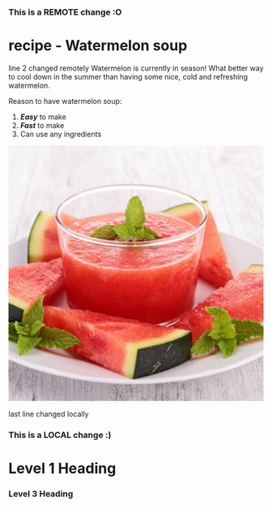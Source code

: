 ### This is a REMOTE change :O
# recipe - Watermelon soup
line 2 changed remotely
Watermelon is currently in season! What better way to cool down in the summer than having some nice, cold and refreshing watermelon.

Reason to have watermelon soup:

1. ***Easy*** to make
2. ***Fast*** to make
3. Can use any ingredients

![Watermelon soup](recipe.jpg)

last line changed locally

### This is a LOCAL change :)


# Level 1 Heading
### Level 3 Heading
